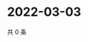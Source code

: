# 2022-03-03

共 0 条

<!-- BEGIN WEIBO -->
<!-- 最后更新时间 Thu Mar 03 2022 15:13:59 GMT+0800 (China Standard Time) -->

<!-- END WEIBO -->
